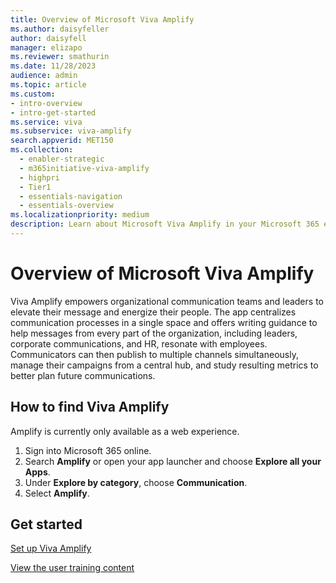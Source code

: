 ```yaml
---
title: Overview of Microsoft Viva Amplify
ms.author: daisyfeller
author: daisyfell
manager: elizapo
ms.reviewer: smathurin
ms.date: 11/28/2023
audience: admin
ms.topic: article
ms.custom: 
- intro-overview
- intro-get-started
ms.service: viva
ms.subservice: viva-amplify
search.appverid: MET150
ms.collection:
  - enabler-strategic
  - m365initiative-viva-amplify
  - highpri
  - Tier1
  - essentials-navigation
  - essentials-overview
ms.localizationpriority: medium
description: Learn about Microsoft Viva Amplify in your Microsoft 365 environment.
---
```


# Overview of Microsoft Viva Amplify

Viva Amplify empowers organizational communication teams and leaders to elevate their message and energize their people. The app centralizes communication processes in a single space and offers writing guidance to help messages from every part of the organization, including leaders, corporate communications, and HR, resonate with employees. Communicators can then publish to multiple channels simultaneously, manage their campaigns from a central hub, and study resulting metrics to better plan future communications.

## How to find Viva Amplify

Amplify is currently only available as a web experience.

1. Sign into Microsoft 365 online.
1. Search **Amplify** or open your app launcher and choose **Explore all your Apps**.
1. Under **Explore by category**, choose **Communication**.
1. Select **Amplify**.

## Get started

[Set up Viva Amplify](set-up-viva-amplify.md)

[View the user training content](https://support.microsoft.com/topic/introduction-to-viva-amplify-cedd11d3-ea8a-4d55-9b5b-61459353be1a)
